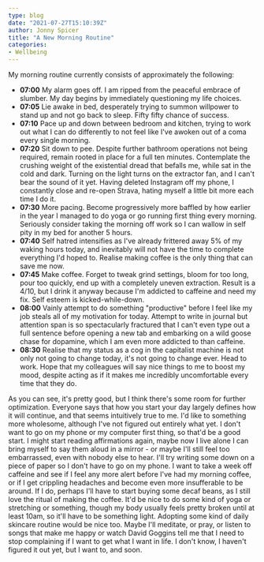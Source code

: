 ```yaml
---
type: blog
date: "2021-07-27T15:10:39Z"
author: Jonny Spicer
title: "A New Morning Routine"
categories:
- Wellbeing
---
```

My morning routine currently consists of approximately the following:

- **07:00** My alarm goes off. I am ripped from the peaceful embrace of slumber. My day begins by immediately questioning my life choices.
- **07:05** Lie awake in bed, desperately trying to summon willpower to stand up and not go back to sleep. Fifty fifty chance of success.
- **07:10** Pace up and down between bedroom and kitchen, trying to work out what I can do differently to not feel like I've awoken out of a coma every single morning.
- **07:20** Sit down to pee. Despite further bathroom operations not being required, remain rooted in place for a full ten minutes. Contemplate the crushing weight of the existential dread that befalls me, while sat in the cold and dark. Turning on the light turns on the extractor fan, and I can't bear the sound of it yet. Having deleted Instagram off my phone, I constantly close and re-open Strava, hating myself a little bit more each time I do it.
- **07:30** More pacing. Become progressively more baffled by how earlier in the year I managed to do yoga or go running first thing every morning. Seriously consider taking the morning off work so I can wallow in self pity in my bed for another 5 hours.
- **07:40** Self hatred intensifies as I've already frittered away 5% of my waking hours today, and inevitably will not have the time to complete everything I'd hoped to. Realise making coffee is the only thing that can save me now.
- **07:45** Make coffee. Forget to tweak grind settings, bloom for too long, pour too quickly, end up with a completely uneven extraction. Result is a 4/10, but I drink it anyway because I'm addicted to caffeine and need my fix. Self esteem is kicked-while-down.
- **08:00** Vainly attempt to do something "productive" before I feel like my job steals all of my motivation for today. Attempt to write in journal but attention span is so spectacularly fractured that I can't even type out a full sentence before opening a new tab and
embarking on a wild goose chase for dopamine, which I am even more addicted to than caffeine.
- **08:30** Realise that my status as a cog in the capitalist machine is not only not going to change today, it's not going to change ever. Head to work. Hope that my colleagues will say nice things to me to boost my mood, despite acting as if it makes me incredibly uncomfortable every time that they do.

As you can see, it's pretty good, but I think there's some room for further optimization. Everyone says that how you start your day largely defines how it will continue, and that seems intuitively true to me. I'd like to something more wholesome, although I've not figured out entirely what yet. I
don't want to go on my phone or my computer first thing, so that'd be a good start. I might start reading affirmations again, maybe now I live alone I can bring myself to say them aloud in a mirror - or maybe I'll still feel too embarrassed, even with nobody else to hear. I'll try writing some down on
a piece of paper so I don't have to go on my phone. I want to take a week off caffeine and see if I feel any more alert before I've had my morning coffee, or if I get crippling headaches and become even more insufferable to be around. If I do, perhaps I'll have to start buying some decaf beans, as I
still love the ritual of making the coffee. It'd be nice to do some kind of yoga or stretching or something, though my body usually feels pretty broken until at least 10am, so it'll have to be something light. Adopting some kind of daily skincare routine would be nice too. Maybe I'll meditate, or pray,
or listen to songs that make me happy or watch David Goggins tell me that I need to stop complaining if I want to get what I want in life. I don't know, I haven't figured it out yet, but I want to, and soon.
